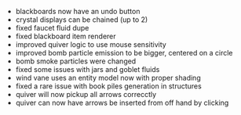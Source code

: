 - blackboards now have an undo button
- crystal displays can be chained (up to 2)
- fixed faucet fluid dupe
- fixed blackboard item renderer
- improved quiver logic to use mouse sensitivity
- improved bomb particle emission to be bigger, centered on a circle
- bomb smoke particles were changed
- fixed some issues with jars and goblet fluids
- wind vane uses an entity model now with proper shading
- fixed a rare issue with book piles generation in structures
- quiver will now pickup all arrows correcctly
- quiver can now have arrows be inserted from off hand by clicking
